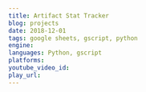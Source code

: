 ```yaml
---
title: Artifact Stat Tracker
blog: projects
date: 2018-12-01
tags: google sheets, gscript, python
engine:
languages: Python, gscript
platforms:
youtube_video_id:
play_url:
---
```

